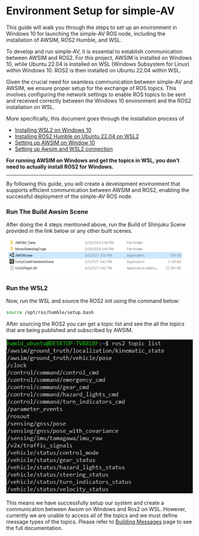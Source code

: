 # Environment Setup for simple-AV

This guide will walk you through the steps to set up an environment in Windows 10 for launching the simple-AV ROS node, including the installation of AWSIM, ROS2 Humble, and WSL.

To develop and run simple-AV, it is essential to establish communication between AWSIM and ROS2. For this project, AWSIM is installed on Windows 10, while Ubuntu 22.04 is installed on WSL (Windows Subsystem for Linux) within Windows 10. ROS2 is then installed on Ubuntu 22.04 within WSL.

Given the crucial need for seamless communication between simple-AV and AWSIM, we ensure proper setup for the exchange of ROS topics. This involves configuring the network settings to enable ROS topics to be sent and received correctly between the Windows 10 environment and the ROS2 installation on WSL.

More specifically, this document goes through the installation process of

* [Installing WSL2 on Windows 10](../WSL/index.md)
* [Installing ROS2 Humble on Ubuntu 22.04 on WSL2](../InstallingROS2/index.md)
* [Setting up AWSIM on Window 10](../AWSIM_on_Windows/index.md)
* [Setting up Awsim and WSL2 connection](../Windows_WSL_Connection/index.md)

<b>For running AWSIM on Windows and get the topics in WSL, you don’t need to actually install ROS2 for Windows.</b>

--------------------------------------------------------------------------------------------------------------------

By following this guide, you will create a development environment that supports efficient communication between AWSIM and ROS2, enabling the successful deployment of the simple-AV ROS node.

### Run The Build Awsim Scene

After doing the 4 steps mentioned above, run the Build of Shinjuku Scene provided in the link below or any other built scenes.

![alt text](image.png)


### Run the WSL2

Now, run the WSL and source the ROS2 init using the command below:

```bash
source /opt/ros/humble/setup.bash
```

After sourcing the ROS2 you can get a topic list and see the all the topics that are being published and subscribed by AWSIM. 

![alt text](image-1.png)

This means we have successfully setup our system and create a communication between Awsim on Windows and Ros2 on WSL. However, currently we are unable to access all of the topics and we must define message types of the topics. Please refer to [Building Messages](../../BuildingMessages/index.md) page to see the full documentation.

